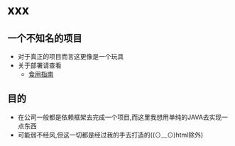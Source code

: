 # xxx
## 一个不知名的项目
- 对于真正的项目而言这更像是一个玩具 
- 关于部署请查看
  -  [食用指南](https://github.com/sunjiaqing/xxx/wiki)   

## 目的
- 在公司一般都是依赖框架去完成一个项目,而这里我想用单纯的JAVA去实现一点东西
- 可能弱不经风,但这一切都是经过我的手去打造的((⊙﹏⊙)html除外)

